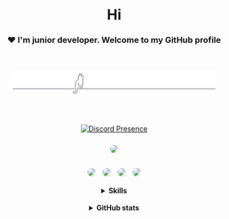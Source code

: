 <style>
   .round {
    margin-top: 10px;
    margin-left: 5px;
    margin-right: 5px;
    paddind: 16px 16px;
    border-radius: 20px;
    box-shadow: 0 0 0px #666;
   }
  .button {
    padding: 16px 42px;
    border-radius: 3px;
    box-shadow: 0px 0px 12px -2px rgba(0,0,0,0.5);
    line-height: 1.25;
    background: #ffffff;
    text-decoration: none;
    color: white;
    font-size: 16px;
    letter-spacing: .08em;
    text-transform: uppercase;
    position: relative;
    transition: background-color .6s ease;
    overflow: hidden;
  &:after {
    content: "";
    position: absolute;
    width: 0;
    height: 0;
    top: 50%;
    left: 50%;
    top: var(--mouse-y);
    left: var(--mouse-x);
    transform-style: flat
</style>

<link rel="stylesheet" href="https://use.fontawesome.com/releases/v5.13.1/css/all.css" integrity="sha384-xxzQGERXS00kBmZW/6qxqJPyxW3UR0BPsL4c8ILaIWXva5kFi7TxkIIaMiKtqV1Q" crossorigin="anonymous">

<script>
  let button = document.getElementById("button");
  button.addEventListener('mousemove', (e) => {
    x = e.offsetX;
    y = e.offsetY;
    button.style.setProperty('--mouse-x', x + "px");
    button.style.setProperty('--mouse-y', y + "px");
  });
</script>

<h1 align="center">Hi</h1>
<h3 align="center">❤ I'm junior developer. Welcome to my GitHub profile</h3>
<br>
<br>
<div id="header" align="center">
    <img src="gray0_ctp_on_line.svg" width="80%"></img>
</div>
<p align="center">
	<a href="https://discord.com/users/924996294378917938">
	<img src="https://lanyard-profile-readme.vercel.app/api/924996294378917938?theme=dark&hideTimestamp=false&bg=2f343f&hideActivity=false&animated=true&hideDiscrim=false&borderRadius=20px&idleMessage=I%20Love%20Anime%20(づ ◕‿◕ )づ." alt="Discord Presence" style="margin-top: 40px">
	</a>
</p>
<div id="chat_with_me" align="center">
    <a href="https://Nighty3098.github.io/" target="blank"><img class="round" src="https://img.shields.io/badge/My Portfolio-%23556075.svg?style=for-the-badge&logo=git&logoColor=white"/></a>
    <br>
    <br>
    <a href="https://discord.gg/#9707" target="blank"><img class="round" src="https://img.shields.io/badge/Discord-%235865F2.svg?style=for-the-badge&logo=discord&logoColor=white"/></a>
    <a href="https://t.me/Night3098" target="blank"><img class="round" src="https://img.shields.io/badge/Telegram-2CA5E0?style=for-the-badge&logo=telegram&logoColor=white"/></a>
    <a href="mailto:night3098game@gmail.com" target="blank"><img class="round" src="https://img.shields.io/badge/Gmail-D14836?style=for-the-badge&logo=gmail&logoColor=white"/></a>
    <a href="https://www.reddit.com/user/Night3098" target="blank"><img class="round" src="https://img.shields.io/badge/Reddit-FF4500?style=for-the-badge&logo=reddit&logoColor=white"/></a>
</div>

<br>

<details>
    <summary align="center"><b>Skills</b></summary>
        <img align="left" height=200 width=200 src="penguin.gif"/>
        <img align="right" height=200 width=200 src="coffee-cat2.gif"/>
        <h3 align="center"></h3>
        <br>
        <div class="languages" align="center">
            <img src="https://skillicons.dev/icons?i=python,c,cpp,html,css,markdown"/>
        </div>
        <h3 align="center"></h3>
        <div class="tools" align="center">
            <img src="https://skillicons.dev/icons?i=neovim,vscode,cmake,sqlite,qt,git,linux"/>
        </div>
</details>
<br>

<details>
    <summary align="center"><b>GitHub stats</b></summary>
    <div class="one" align="center">
        <img align="left" class="round" src="https://github-readme-stats-git-masterrstaa-rickstaa.vercel.app/api/?username=Nighty3098&show_icons=true&locale=en&hide_border=true&no-frame=true&theme=nord" width="45%"/>
        <img align="right" class="round" src="https://github-readme-stats-git-masterrstaa-rickstaa.vercel.app/api/top-langs/?username=Nighty3098&show_icons=true&locale=en&no-frame=true&layout=compact&hide_border=true&theme=nord" width="35%"/> 
    </div>
</details>
<br>

